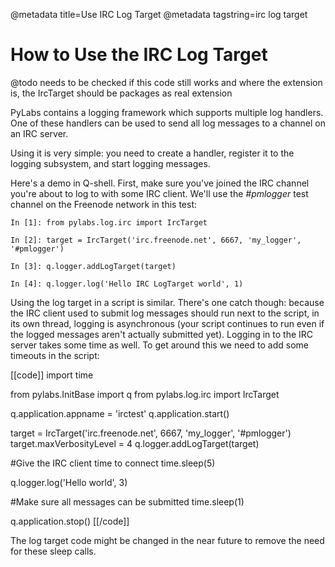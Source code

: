 @metadata title=Use IRC Log Target
@metadata tagstring=irc log target


# How to Use the IRC Log Target

@todo needs to be checked if this code still works and where the extension is, the IrcTarget should be packages as real extension

PyLabs contains a logging framework which supports multiple log handlers. One of these handlers can be used to send all log messages to a channel on an IRC server.

Using it is very simple: you need to create a handler, register it to the logging subsystem, and start logging messages.

Here's a demo in Q-shell. First, make sure you've joined the IRC channel you're about to log to with some IRC client. We'll use the _#pmlogger_ test channel on the Freenode network in this test:

    In [1]: from pylabs.log.irc import IrcTarget
    
    In [2]: target = IrcTarget('irc.freenode.net', 6667, 'my_logger', '#pmlogger')
    
    In [3]: q.logger.addLogTarget(target)
    
    In [4]: q.logger.log('Hello IRC LogTarget world', 1)

Using the log target in a script is similar. There's one catch though: because the IRC client used to submit log messages should run next to the script, in its own thread, logging is asynchronous (your script continues to run even if the logged messages aren't actually submitted yet). Logging in to the IRC server takes some time as well. To get around this we need to add some timeouts in the script:

[[code]]
import time

from pylabs.InitBase import q
from pylabs.log.irc import IrcTarget

q.application.appname = 'irctest'
q.application.start()

target = IrcTarget('irc.freenode.net', 6667, 'my_logger', '#pmlogger')
target.maxVerbosityLevel = 4
q.logger.addLogTarget(target)

#Give the IRC client time to connect
time.sleep(5)

q.logger.log('Hello world', 3)

#Make sure all messages can be submitted
time.sleep(1)

q.application.stop()
[[/code]]

The log target code might be changed in the near future to remove the need for these sleep calls.